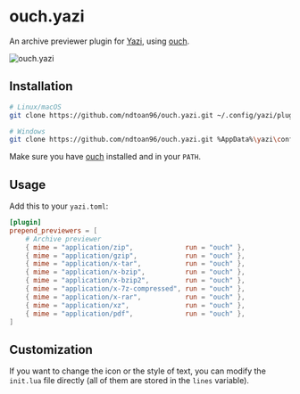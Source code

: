 # ouch.yazi

An archive previewer plugin for [Yazi](https://github.com/sxyazi/yazi), using [ouch](https://github.com/ouch-org/ouch).

![ouch.yazi](https://github.com/ndtoan96/ouch.yazi/assets/33489972/946397ec-b37b-4bf4-93f1-c676fc8e59f2)

## Installation

```bash
# Linux/macOS
git clone https://github.com/ndtoan96/ouch.yazi.git ~/.config/yazi/plugins/ouch.yazi

# Windows
git clone https://github.com/ndtoan96/ouch.yazi.git %AppData%\yazi\config\plugins\ouch.yazi
```

Make sure you have [ouch](https://github.com/ouch-org/ouch) installed and in your `PATH`.

## Usage

Add this to your `yazi.toml`:

```toml
[plugin]
prepend_previewers = [
	# Archive previewer
	{ mime = "application/zip",             run = "ouch" },
	{ mime = "application/gzip",            run = "ouch" },
	{ mime = "application/x-tar",           run = "ouch" },
	{ mime = "application/x-bzip",          run = "ouch" },
	{ mime = "application/x-bzip2",         run = "ouch" },
	{ mime = "application/x-7z-compressed", run = "ouch" },
	{ mime = "application/x-rar",           run = "ouch" },
	{ mime = "application/xz",              run = "ouch" },
	{ mime = "application/pdf",             run = "ouch" },
]
```

## Customization

If you want to change the icon or the style of text, you can modify the `init.lua` file directly (all of them are stored in the `lines` variable).
